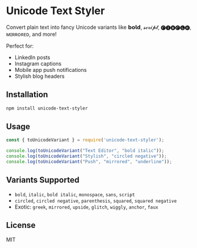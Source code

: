 # Unicode Text Styler

Convert plain text into fancy Unicode variants like 𝗯𝗼𝗹𝗱, 𝓼𝓬𝓻𝓲𝓹𝓽, 🅒🅘🅡🅒🅛🅔, ᴍɪʀʀᴏʀᴇᴅ, and more!

Perfect for:
- LinkedIn posts
- Instagram captions
- Mobile app push notifications
- Stylish blog headers

## Installation

```bash
npm install unicode-text-styler
```

## Usage

```js
const { toUnicodeVariant } = require('unicode-text-styler');

console.log(toUnicodeVariant("Text Editor", "bold italic"));
console.log(toUnicodeVariant("Stylish", "circled negative"));
console.log(toUnicodeVariant("Push", "mirrored", "underline"));
```

## Variants Supported
- `bold`, `italic`, `bold italic`, `monospace`, `sans`, `script`
- `circled`, `circled negative`, `parenthesis`, `squared`, `squared negative`
- Exotic: `greek`, `mirrored`, `upside`, `glitch`, `wiggly`, `anchor`, `faux`

## License

MIT

